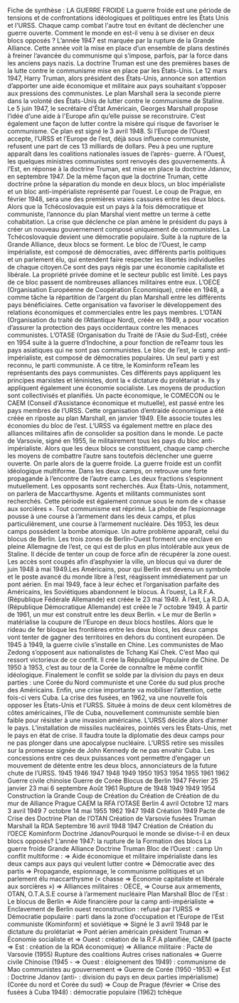 Fiche de synthèse : LA GUERRE FROIDE
La guerre froide est une période de tensions et de confrontations idéologiques
et politiques entre les États Unis et l'URSS. Chaque camp combat l'autre tout
en évitant de déclencher une guerre ouverte. Comment le monde en est-il
venu à se diviser en deux blocs opposés ?
L’année 1947 est marquée par la rupture de la Grande Alliance. Cette
année voit la mise en place d’un ensemble de plans destinés à freiner l’avancée
du communisme qui s’impose, parfois, par la force dans les anciens pays nazis.
La doctrine Truman est une des premières bases de la lutte contre le
communisme mise en place par les États-Unis. Le 12 mars 1947, Harry
Truman, alors président des États-Unis, annonce son attention d’apporter une
aide économique et militaire aux pays souhaitant s’opposer aux pressions
des communistes.
Le plan Marshall sera la seconde pierre dans la volonté des États-Unis de
lutter contre le communisme de Staline. Le 5 juin 1947, le secrétaire d'État
Américain, Georges Marshall propose l’idée d’une aide à l'Europe afin qu’elle
puisse se reconstruire. C’est également une façon de lutter contre la misère
qui risque de favoriser le communisme. Ce plan est signé le 3 avril 1948. Si
l’Europe de l’Ouest accepte, l’URSS et l’Europe de l’est, déjà sous influence
communiste, refusent une part de ces 13 milliards de dollars.
Peu à peu une rupture apparaît dans les coalitions nationales issues de l’après-
guerre. À l’Ouest, les quelques ministres communistes sont renvoyés des
gouvernements.
À l’Est, en réponse à la doctrine Truman, est mise en place la doctrine
Jdanov, en septembre 1947. De la même façon que la doctrine Truman, cette
doctrine prône la séparation du monde en deux blocs, un bloc impérialiste et
un bloc anti-impérialiste représenté par l’ouest.
Le coup de Prague, en février 1948, sera une des premières vraies cassures
entre les deux blocs. Alors que la Tchécoslovaquie est un pays à la fois
démocratique et communiste, l’annonce du plan Marshal vient mettre un terme
à cette cohabitation. La crise que déclenche ce plan amène le président du
pays à créer un nouveau gouvernement composé uniquement de
communistes. La Tchécoslovaquie devient une démocratie populaire.
Suite à la rupture de la Grande Alliance, deux blocs se forment.
Le bloc de l’Ouest, le camp impérialiste, est composé de démocraties,
avec différents partis politiques et un parlement élu, qui entendent faire
respecter les libertés individuelles de chaque citoyen.Ce sont des pays régis par une économie capitaliste et libérale. La propriété
privée domine et le secteur public est limité.
Les pays de ce bloc passent de nombreuses alliances militaires entre eux.
L’OECE (Organisation Européenne de Coopération Économique), créée en
1948, a comme tâche la répartition de l’argent du plan Marshall entre les
différents pays bénéficiaires. Cette organisation va favoriser le développement
des relations économiques et commerciales entre les pays membres.
L’OTAN (Organisation du traité de l’Atlantique Nord), créée en 1949, a pour
vocation d’assurer la protection des pays occidentaux contre les menaces
communistes.
L’OTASE (Organisation du Traité de l'Asie du Sud-Est), créée en 1954 suite à la
guerre d’Indochine, a pour fonction de reTeamr tous les pays asiatiques qui
ne sont pas communistes.
Le bloc de l’est, le camp anti-impérialiste, est composé de démocraties
populaires. Un seul parti y est reconnu, le parti communiste. A ce titre, le
Kominform reTeam les représentants des pays communistes. Ces différents
pays appliquent les principes marxistes et léninistes, dont la « dictature du
prolétariat ».
Ils y appliquent également une économie socialiste. Les moyens de
production sont collectivisés et planifiés. Un pacte économique, le COMECON
ou le CAEM (Conseil d'Assistance économique et mutuelle), est passé entre les
pays membres de l’URSS. Cette organisation d’entraide économique a été
créée en riposte au plan Marshall, en janvier 1949. Elle associe toutes les
économies du bloc de l’est.
L’URSS va également mettre en place des alliances militaires afin de
consolider sa position dans le monde. Le pacte de Varsovie, signé en 1955, lie
militairement tous les pays du bloc anti-impérialiste.
Alors que les deux blocs se constituent, chaque camp cherche les moyens de
combattre l’autre sans toutefois déclencher une guerre ouverte. On parle alors
de la guerre froide.
La guerre froide est un conflit idéologique multiforme. Dans les deux
camps, on retrouve une forte propagande à l’encontre de l’autre camp. Les
deux fractions s’espionnent mutuellement. Les opposants sont recherchés. Aux
États-Unis, notamment, on parlera de Maccarthysme. Agents et militants
communistes sont recherchés. Cette période est également connue sous le
nom de « chasse aux sorcières ». Tout communisme est réprimé. La phobie
de l’espionnage pousse à une course à l’armement dans les deux camps, et
plus particulièrement, une course à l’armement nucléaire. Dès 1953, les deux
camps possèdent la bombe atomique.
Un autre problème apparaît, celui du blocus de Berlin. Les trois zones de
Berlin-Ouest forment une enclave en pleine Allemagne de l’est, ce qui est
de plus en plus intolérable aux yeux de Staline. Il décide de tenter un coup de
force afin de récupérer la zone ouest. Les accès sont coupés afin d’asphyxier la
ville, un blocus qui va durer de juin 1948 à mai 1949.Les Américains, pour qui Berlin est devenu un symbole et le poste avancé du
monde libre à l’est, réagissent immédiatement par un pont aérien. En mai
1949, face à leur échec et l’organisation parfaite des Américains, les
Soviétiques abandonnent le blocus.
À l’ouest, La R.F.A. (République Fédérale Allemande) est créée le 23 mai
1949.
À l’est, La R.D.A. (République Démocratique Allemande) est créée le 7 octobre
1949.
À partir de 1961, un mur est construit entre les deux Berlin. « Le mur de
Berlin » matérialise la coupure de l'Europe en deux blocs hostiles.
Alors que le rideau de fer bloque les frontières entre les deux blocs, les deux
camps vont tenter de gagner des territoires en dehors du continent européen.
De 1945 à 1949, la guerre civile s’installe en Chine. Les communistes de
Mao Zedong s’opposent aux nationalistes de Tchang Kaï Chek. C’est Mao qui
ressort victorieux de ce conflit. Il crée la République Populaire de Chine.
De 1950 à 1953, c’est au tour de la Corée de connaître le même conflit
idéologique. Finalement le conflit se solde par la division du pays en deux
parties : une Corée du Nord communiste et une Corée du sud plus proche des
Américains.
Enfin, une crise importante va mobiliser l’attention, cette fois-ci vers Cuba. La
crise des fusées, en 1962, va une nouvelle fois opposer les États-Unis et
l’URSS. Située à moins de deux cent kilomètres de côtes américaines, l’île de
Cuba, nouvellement communiste semble bien faible pour résister à une
invasion américaine. L’URSS décide alors d’armer le pays. L’installation de
missiles nucléaires, pointés vers les États-Unis, met le pays en état de crise. Il
faudra toute la diplomatie des deux camps pour ne pas plonger dans une
apocalypse nucléaire. L’URSS retire ses missiles sur la promesse signée de
John Kennedy de ne pas envahir Cuba.
Les concessions entre ces deux puissances vont permettre d’engager un
mouvement de détente entre les deux blocs, annonciateurs de la future chute
de l’URSS.
1945 1946 1947 1948 1949 1950 1953 1954 1955 1961 1962
Guerre civile chinoise Guerre de
Corée
Blocus de Berlin
1947 Février 25 janvier 23 mai 6 septembre Août 1961
Rupture de 1948 1949 1949 1954 Construction
la Grande Coup de Création du Création de Création de du mur de
Alliance Prague CAEM la RFA l’OTASE Berlin
4 avril Octobre
12 mars 3 avril 1949 7 octobre 14 mai 1955 1962
1947 1948 Création 1949 Pacte de Crise des
Doctrine Plan de l’OTAN Création de Varsovie fusées
Truman Marshall la RDA
Septembre 16 avril 1948
1947 Création de
Création du l’OECE
Kominform
Doctrine
JdanovPourquoi le monde se divise-t-il en deux blocs opposés?
L’année 1947: la rupture de la Formation des blocs La guerre froide
Grande Alliance
Doctrine Truman Bloc de l’Ouest : camp Un conflit multiforme :
=> Aide économique et militaire impérialiste dans les deux camps
aux pays qui veulent lutter contre => Démocratie avec des partis => Propagande, espionnage,
le communisme politiques et un parlement élu maccarthysme (« chasse
=> Économie capitaliste et libérale aux sorcières »)
=> Alliances militaires : OECE, => Course aux armements,
OTAN, O.T.A.S.E course à l’armement nucléaire
Plan Marshall Bloc de l’Est : Le blocus de Berlin
=> Aide financière pour la camp anti-impérialiste => Enclavement de Berlin ouest
reconstruction : refusé par l’URSS => Démocratie populaire : parti dans la zone d’occupation
et l’Europe de l’Est communiste (Kominform) et soviétique
=> Signé le 3 avril 1948 par le dictature du prolétariat => Pont aérien américain
président Truman => Économie socialiste et => Ouest : création de la R.F.A
planifiée, CAEM (pacte => Est : création de la RDA
économique)
=> Alliance militaire :
Pacte de Varsovie (1955)
Rupture des coalitions Autres crises
nationales => Guerre civile Chinoise (1945 -
=> Ouest : éloignement des 1949) : communisme de Mao
communistes au gouvernement => Guerre de Corée (1950 -1953)
=> Est : Doctrine Jdanov (anti- : division du pays en deux parties
impérialisme) (Corée du nord et Corée du sud)
=> Coup de Prague (février => Crise des fusées à Cuba
1948) : démocratie populaire (1962)
tchèque